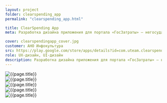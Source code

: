 ```yaml
---
layout: project
folder: clearspending_app
permalink: "clearspending_app.html"

title: ClearSpending App
meta: Разработка дизайна приложения для портала «ГосЗатраты» — негосударственного проекта повышения общественной осведомлённости в области расходования государственных средств.

cover: clearspendingapp_cover.jpg
customer: АНО Инфокультура
src: https://play.google.com/store/apps/details?id=com.uteam.clearspending
role: UX-дизайн, UI-дизайн
description: Разработка дизайна приложения для портала «ГосЗатраты» — негосударственного проекта повышения общественной осведомлённости в области расходования государственных средств.
---
```


<!-- ![{{page.title}} - скриншот 1]({{site.baseurl}}/img/project_img/{{page.folder}}/clearspendingapp_lojp.png) -->
<div class="row">
  <div class="col-md-6"><img src="{{site.baseurl}}/img/project_img/{{page.folder}}/clearspending_1.png" alt="{{page.title}}"></div>
  <div class="col-md-6"><img src="{{site.baseurl}}/img/project_img/{{page.folder}}/clearspending_2.png" alt="{{page.title}}"></div>
  <div class="col-md-6"><img src="{{site.baseurl}}/img/project_img/{{page.folder}}/clearspending_3.png" alt="{{page.title}}"></div>
  <div class="col-md-6"><img src="{{site.baseurl}}/img/project_img/{{page.folder}}/clearspending_4.png" alt="{{page.title}}"></div>
  <div class="col-md-6"><img src="{{site.baseurl}}/img/project_img/{{page.folder}}/clearspending_5.png" alt="{{page.title}}"></div>
</div>

<!-- ![{{page.title}} - скриншот 1]({{site.baseurl}}/img/project_img/{{page.folder}}/clearspendingapp_1.jpg)
![{{page.title}} - скриншот 2]({{site.baseurl}}/img/project_img/{{page.folder}}/clearspendingapp_2.jpg)
![{{page.title}} - скриншот 3]({{site.baseurl}}/img/project_img/{{page.folder}}/clearspendingapp_3.jpg)
![{{page.title}} - скриншот 4]({{site.baseurl}}/img/project_img/{{page.folder}}/clearspendingapp_4.jpg)
![{{page.title}} - скриншот 5]({{site.baseurl}}/img/project_img/{{page.folder}}/clearspendingapp_5.jpg)
![{{page.title}} - скриншот 6]({{site.baseurl}}/img/project_img/{{page.folder}}/clearspendingapp_6.jpg)
![{{page.title}} - скриншот 7]({{site.baseurl}}/img/project_img/{{page.folder}}/clearspendingapp_7.jpg)
![{{page.title}} - скриншот 8]({{site.baseurl}}/img/project_img/{{page.folder}}/clearspendingapp_8.jpg)
![{{page.title}} - скриншот 9]({{site.baseurl}}/img/project_img/{{page.folder}}/clearspendingapp_9.jpg) -->


